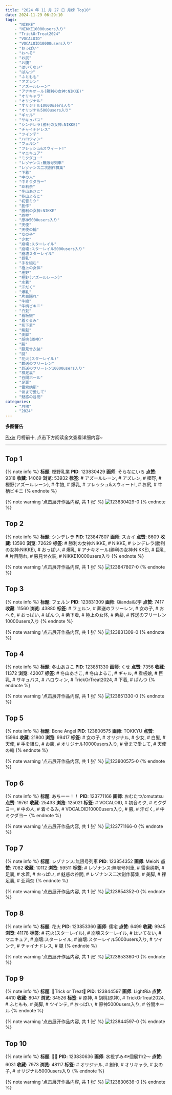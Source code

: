 ```yaml
---
title: "2024 年 11 月 27 日 月榜 Top10"
date: 2024-11-29 06:29:10
tags:
    - "NIKKE"
    - "NIKKE10000users入り"
    - "TrickOrTreat2024"
    - "VOCALOID"
    - "VOCALOID10000users入り"
    - "おっぱい"
    - "おへそ"
    - "お尻"
    - "お腹"
    - "はいてない"
    - "ぱんつ"
    - "ふともも"
    - "アズレン"
    - "アズールレーン"
    - "アナキオール(勝利の女神:NIKKE)"
    - "オリキャラ"
    - "オリジナル"
    - "オリジナル10000users入り"
    - "オリジナル5000users入り"
    - "ギャル"
    - "サキュバス"
    - "シンデレラ(勝利の女神:NIKKE)"
    - "チャイナドレス"
    - "ツインテ"
    - "ハロウィン"
    - "フェルン"
    - "フレッシュ&スウィート!"
    - "マニキュア"
    - "ミクダヨー"
    - "レゾナンス:無限号列車"
    - "レゾナンス二次創作募集"
    - "下着"
    - "中の人"
    - "中ミクダヨー"
    - "亚莉奈"
    - "冬山あさこ"
    - "冬山よるこ"
    - "初音ミク"
    - "創作"
    - "勝利の女神:NIKKE"
    - "原神"
    - "原神5000users入り"
    - "天使"
    - "天使の輪"
    - "女の子"
    - "少女"
    - "崩壊:スターレイル"
    - "崩壊:スターレイル5000users入り"
    - "崩壊スターレイル"
    - "巨乳"
    - "手を組む"
    - "極上の女体"
    - "樫野"
    - "樫野(アズールレーン)"
    - "水着"
    - "汗だく"
    - "爆乳"
    - "片目隠れ"
    - "牛娘"
    - "牛柄ビキニ"
    - "白髪"
    - "看板娘"
    - "着ぐるみ"
    - "紫下着"
    - "紫髪"
    - "美脚"
    - "胡桃(原神)"
    - "腋"
    - "腋見せ衣装"
    - "腿"
    - "花火(スターレイル)"
    - "葬送のフリーレン"
    - "葬送のフリーレン10000users入り"
    - "裸足裏"
    - "谷間ホール"
    - "足裏"
    - "雷索纳斯"
    - "骨まで愛して"
    - "魅惑の谷間"
categories:
    - "月榜"
    - "2024"
---
```


<i class="fa fa-triangle-exclamation"></i>**多图警告**<i class="fa fa-triangle-exclamation"></i>

[Pixiv](https://www.pixiv.net/) 月榜前十, 点击下方阅读全文查看详细内容~

<!-- more -->

---

## Top 1

{% note info %}
**标题**: 樫野乳業
**PID**: 123830429 **画师**: そらなにいろ
**点赞**: 9318 **收藏**: 14069 **浏览**: 53932
**标签**: # アズールレーン, # アズレン, # 樫野, # 樫野(アズールレーン), # 牛娘, # 爆乳, # フレッシュ&スウィート!, # お尻, # 牛柄ビキニ
{% endnote %}

{% note warning '点击展开作品内容, 共 **1** 张' %}
![123830429-0](https://i.pixiv.re/img-original/img/2024/10/31/00/06/00/123830429_p0.png)
{% endnote %}

## Top 2

{% note info %}
**标题**: シンデレラ
**PID**: 123847807 **画师**: スカイ
**点赞**: 8609 **收藏**: 13590 **浏览**: 72629
**标签**: # 勝利の女神:NIKKE, # NIKKE, # シンデレラ(勝利の女神:NIKKE), # おっぱい, # 爆乳, # アナキオール(勝利の女神:NIKKE), # 巨乳, # 片目隠れ, # 腋見せ衣装, # NIKKE10000users入り
{% endnote %}

{% note warning '点击展开作品内容, 共 **1** 张' %}
![123847807-0](https://i.pixiv.re/img-original/img/2024/10/31/14/17/46/123847807_p0.jpg)
{% endnote %}

## Top 3

{% note info %}
**标题**: フェルン
**PID**: 123831309 **画师**: Qiandai以宇
**点赞**: 7417 **收藏**: 11560 **浏览**: 43880
**标签**: # フェルン, # 葬送のフリーレン, # 女の子, # おへそ, # おっぱい, # ぱんつ, # 紫下着, # 極上の女体, # 紫髪, # 葬送のフリーレン10000users入り
{% endnote %}

{% note warning '点击展开作品内容, 共 **1** 张' %}
![123831309-0](https://i.pixiv.re/img-original/img/2024/10/31/00/19/13/123831309_p0.png)
{% endnote %}

## Top 4

{% note info %}
**标题**: 冬山あさこ
**PID**: 123851330 **画师**: くせ
**点赞**: 7356 **收藏**: 11372 **浏览**: 42007
**标签**: # 冬山あさこ, # 冬山よるこ, # ギャル, # 看板娘, # 巨乳, # サキュバス, # ハロウィン, # TrickOrTreat2024, # 下着, # ぱんつ
{% endnote %}

{% note warning '点击展开作品内容, 共 **1** 张' %}
![123851330-0](https://i.pixiv.re/img-original/img/2024/10/31/17/00/02/123851330_p0.png)
{% endnote %}

## Top 5

{% note info %}
**标题**: Bone Angel
**PID**: 123800575 **画师**: TOKKYU
**点赞**: 15994 **收藏**: 21800 **浏览**: 99417
**标签**: # 女の子, # オリジナル, # 少女, # 白髪, # 天使, # 手を組む, # お腹, # オリジナル10000users入り, # 骨まで愛して, # 天使の輪
{% endnote %}

{% note warning '点击展开作品内容, 共 **1** 张' %}
![123800575-0](https://i.pixiv.re/img-original/img/2024/10/30/00/20/54/123800575_p0.jpg)
{% endnote %}

## Top 6

{% note info %}
**标题**: あちーー！！
**PID**: 123771166 **画师**: おむたつ/omutatsu
**点赞**: 19761 **收藏**: 25433 **浏览**: 125021
**标签**: # VOCALOID, # 初音ミク, # ミクダヨー, # 中の人, # 着ぐるみ, # VOCALOID10000users入り, # 腋, # 汗だく, # 中ミクダヨー
{% endnote %}

{% note warning '点击展开作品内容, 共 **1** 张' %}
![123771166-0](https://i.pixiv.re/img-original/img/2024/10/29/00/06/30/123771166_p0.jpg)
{% endnote %}

## Top 7

{% note info %}
**标题**: レゾナンス:無限号列車
**PID**: 123854352 **画师**: MeioN
**点赞**: 7082 **收藏**: 10112 **浏览**: 59511
**标签**: # レゾナンス:無限号列車, # 雷索纳斯, # 足裏, # 水着, # おっぱい, # 魅惑の谷間, # レゾナンス二次創作募集, # 美脚, # 裸足裏, # 亚莉奈
{% endnote %}

{% note warning '点击展开作品内容, 共 **1** 张' %}
![123854352-0](https://i.pixiv.re/img-original/img/2024/10/31/18/22/30/123854352_p0.jpg)
{% endnote %}

## Top 8

{% note info %}
**标题**: 花火
**PID**: 123853360 **画师**: 儒宅
**点赞**: 6499 **收藏**: 9945 **浏览**: 41178
**标签**: # 花火(スターレイル), # 崩壊スターレイル, # はいてない, # マニキュア, # 崩壊:スターレイル, # 崩壊:スターレイル5000users入り, # ツインテ, # チャイナドレス, # 腿
{% endnote %}

{% note warning '点击展开作品内容, 共 **1** 张' %}
![123853360-0](https://i.pixiv.re/img-original/img/2024/10/31/18/00/11/123853360_p0.jpg)
{% endnote %}

## Top 9

{% note info %}
**标题**: 🎃Trick or Treat👻
**PID**: 123844597 **画师**: LightRia
**点赞**: 4410 **收藏**: 8047 **浏览**: 34526
**标签**: # 原神, # 胡桃(原神), # TrickOrTreat2024, # ふともも, # 美脚, # ツインテ, # おっぱい, # 原神5000users入り, # 谷間ホール
{% endnote %}

{% note warning '点击展开作品内容, 共 **1** 张' %}
![123844597-0](https://i.pixiv.re/img-original/img/2024/10/31/11/49/40/123844597_p0.jpg)
{% endnote %}

## Top 10

{% note info %}
**标题**: 💛🖤
**PID**: 123830636 **画师**: 水視ずみ🐟個展11/2〜
**点赞**: 6031 **收藏**: 7973 **浏览**: 48117
**标签**: # オリジナル, # 創作, # オリキャラ, # 女の子, # オリジナル5000users入り
{% endnote %}

{% note warning '点击展开作品内容, 共 **1** 张' %}
![123830636-0](https://i.pixiv.re/img-original/img/2024/10/31/00/08/08/123830636_p0.png)
{% endnote %}

